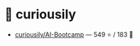 # 👤 curiousily

- [curiousily/AI-Bootcamp](https://github.com/curiousily/AI-Bootcamp) — 549 ⭐️ / 183 🍴
